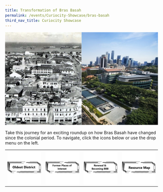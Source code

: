 ```yaml
---
title: Transformation of Bras Basah
permalink: /events/Curiocity-Showcase/bras-basah
third_nav_title: Curiocity Showcase
---
```

![Alt text for image on Isomer site](/images/sample-bb-landing-banner.png)

Take this journey for an exciting roundup on how Bras Basah have changed since the colonial period. To navigate, click the icons below or use the drop menu on the left.

| |  |  | |
| :--------: | :--------: | :--------: |  :--------: |
| [![Alt text for image on Isomer site](/images/sample-bb-icon-oldest-district.png)](events/curiocity-showcase/bras-basah/oldest)    | [![Alt text for image on Isomer site](/images/sample-bb-icon-places-interest.png)](events/curiocity-showcase/former-places-interest)     | [![Alt text for image on Isomer site](/images/sample-bb-icon-becoming-bbb.png)](events/curiocity-showcase/bras-basah/bbb)     | [![Alt text for image on Isomer site](/images/sample-bb-icon-resource-map.png)](events/curiocity-showcase/bras-basah/resource-map)     |